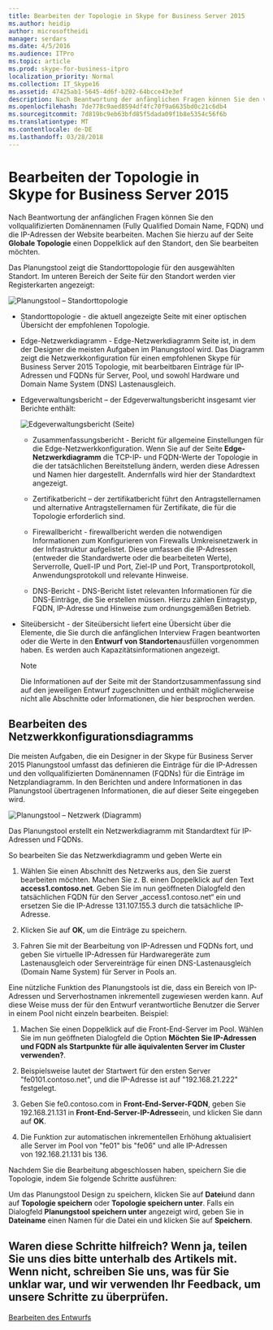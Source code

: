 ```yaml
---
title: Bearbeiten der Topologie in Skype for Business Server 2015
ms.author: heidip
author: microsoftheidi
manager: serdars
ms.date: 4/5/2016
ms.audience: ITPro
ms.topic: article
ms.prod: skype-for-business-itpro
localization_priority: Normal
ms.collection: IT_Skype16
ms.assetid: 47425ab1-5645-4d6f-b202-64bcce43e3ef
description: Nach Beantwortung der anfänglichen Fragen können Sie den vollqualifizierten Domänennamen (Fully Qualified Domain Name, FQDN) und die IP-Adressen der Website bearbeiten. Doppelklicken Sie auf der Website, die Sie bearbeiten möchten, klicken Sie dazu auf der Seite globale Topologie.
ms.openlocfilehash: 7de778c9aed8594df4fc70f9a6635bd0c21c6db4
ms.sourcegitcommit: 7d819bc9eb63bfd85f5dada09f1b8e5354c56f6b
ms.translationtype: MT
ms.contentlocale: de-DE
ms.lasthandoff: 03/28/2018
---
```

# <a name="edit-the-topology-in-skype-for-business-server-2015"></a>Bearbeiten der Topologie in Skype for Business Server 2015
 
Nach Beantwortung der anfänglichen Fragen können Sie den vollqualifizierten Domänennamen (Fully Qualified Domain Name, FQDN) und die IP-Adressen der Website bearbeiten. Machen Sie hierzu auf der Seite **Globale Topologie** einen Doppelklick auf den Standort, den Sie bearbeiten möchten.
  
Das Planungstool zeigt die Standorttopologie für den ausgewählten Standort. Im unteren Bereich der Seite für den Standort werden vier Registerkarten angezeigt:
  
![Planungstool – Standorttopologie](../../media/Planning_Tool_Site_Topology.png)
  
- Standorttopologie - die aktuell angezeigte Seite mit einer optischen Übersicht der empfohlenen Topologie.
    
- Edge-Netzwerkdiagramm - Edge-Netzwerkdiagramm Seite ist, in dem der Designer die meisten Aufgaben im Planungstool wird. Das Diagramm zeigt die Netzwerkkonfiguration für einen empfohlenen Skype für Business Server 2015 Topologie, mit bearbeitbaren Einträge für IP-Adressen und FQDNs für Server, Pool, und sowohl Hardware und Domain Name System (DNS) Lastenausgleich.
    
- Edgeverwaltungsbericht – der Edgeverwaltungsbericht insgesamt vier Berichte enthält:
    
     ![Edgeverwaltungsbericht (Seite)](../../media/Planning_Tool_Summary_Report.png)
  
  - Zusammenfassungsbericht - Bericht für allgemeine Einstellungen für die Edge-Netzwerkkonfiguration. Wenn Sie auf der Seite **Edge-Netzwerkdiagramm** die TCP-IP- und FQDN-Werte der Topologie in die der tatsächlichen Bereitstellung ändern, werden diese Adressen und Namen hier dargestellt. Andernfalls wird hier der Standardtext angezeigt.
    
  - Zertifikatbericht – der zertifikatbericht führt den Antragstellernamen und alternative Antragstellernamen für Zertifikate, die für die Topologie erforderlich sind.
    
  - Firewallbericht - firewallbericht werden die notwendigen Informationen zum Konfigurieren von Firewalls Umkreisnetzwerk in der Infrastruktur aufgelistet. Diese umfassen die IP-Adressen (entweder die Standardwerte oder die bearbeiteten Werte), Serverrolle, Quell-IP und Port, Ziel-IP und Port, Transportprotokoll, Anwendungsprotokoll und relevante Hinweise.
    
  - DNS-Bericht - DNS-Bericht listet relevanten Informationen für die DNS-Einträge, die Sie erstellen müssen. Hierzu zählen Eintragstyp, FQDN, IP-Adresse und Hinweise zum ordnungsgemäßen Betrieb.
    
- Siteübersicht - der Siteübersicht liefert eine Übersicht über die Elemente, die Sie durch die anfänglichen Interview Fragen beantworten oder die Werte in den **Entwurf von Standorten**ausfüllen vorgenommen haben. Es werden auch Kapazitätsinformationen angezeigt. 
    
    > [!NOTE]
    > Die Informationen auf der Seite mit der Standortzusammenfassung sind auf den jeweiligen Entwurf zugeschnitten und enthält möglicherweise nicht alle Abschnitte oder Informationen, die hier besprochen werden. 
  
## <a name="edit-the-network-configuration-diagram"></a>Bearbeiten des Netzwerkkonfigurationsdiagramms
<a name="Edit_Network_diagram"> </a>

Die meisten Aufgaben, die ein Designer in der Skype für Business Server 2015 Planungstool umfasst das definieren die Einträge für die IP-Adressen und den vollqualifizierten Domänennamen (FQDNs) für die Einträge im Netzplandiagramm. In den Berichten und andere Informationen in das Planungstool übertragenen Informationen, die auf dieser Seite eingegeben wird. 
  
![Planungstool – Netzwerk (Diagramm)](../../media/Planning_Tool_Network_Diagram.png)
  
Das Planungstool erstellt ein Netzwerkdiagramm mit Standardtext für IP-Adressen und FQDNs. 
  
So bearbeiten Sie das Netzwerkdiagramm und geben Werte ein
  
1. Wählen Sie einen Abschnitt des Netzwerks aus, den Sie zuerst bearbeiten möchten. Machen Sie z. B. einen Doppelklick auf den Text **access1.contoso.net**. Geben Sie im nun geöffneten Dialogfeld den tatsächlichen FQDN für den Server „access1.contoso.net“ ein und ersetzen Sie die IP-Adresse 131.107.155.3 durch die tatsächliche IP-Adresse.
    
2. Klicken Sie auf **OK**, um die Einträge zu speichern.
    
3. Fahren Sie mit der Bearbeitung von IP-Adressen und FQDNs fort, und geben Sie virtuelle IP-Adressen für Hardwaregeräte zum Lastenausgleich oder Servereinträge für einen DNS-Lastenausgleich (Domain Name System) für Server in Pools an.
    
Eine nützliche Funktion des Planungstools ist die, dass ein Bereich von IP-Adressen und Serverhostnamen inkrementell zugewiesen werden kann. Auf diese Weise muss der für den Entwurf verantwortliche Benutzer die Server in einem Pool nicht einzeln bearbeiten. Beispiel:
  
1. Machen Sie einen Doppelklick auf die Front-End-Server im Pool. Wählen Sie im nun geöffneten Dialogfeld die Option **Möchten Sie IP-Adressen und FQDN als Startpunkte für alle äquivalenten Server im Cluster verwenden?**. 
    
2. Beispielsweise lautet der Startwert für den ersten Server "fe0101.contoso.net", und die IP-Adresse ist auf "192.168.21.222" festgelegt.
    
3. Geben Sie fe0.contoso.com in **Front-End-Server-FQDN**, geben Sie 192.168.21.131 in **Front-End-Server-IP-Adresse**ein, und klicken Sie dann auf **OK**.
    
4. Die Funktion zur automatischen inkrementellen Erhöhung aktualisiert alle Server im Pool von "fe01" bis "fe06" und alle IP-Adressen von 192.168.21.131 bis 136.
    
Nachdem Sie die Bearbeitung abgeschlossen haben, speichern Sie die Topologie, indem Sie folgende Schritte ausführen: 
  
Um das Planungstool Design zu speichern, klicken Sie auf **Datei**und dann auf **Topologie speichern** oder **Topologie speichern unter**. Falls ein Dialogfeld **Planungstool speichern unter** angezeigt wird, geben Sie in **Dateiname** einen Namen für die Datei ein und klicken Sie auf **Speichern**. 
  
## <a name="see-also"></a>Waren diese Schritte hilfreich? Wenn ja, teilen Sie uns dies bitte unterhalb des Artikels mit. Wenn nicht, schreiben Sie uns, was für Sie unklar war, und wir verwenden Ihr Feedback, um unsere Schritte zu überprüfen.
<a name="Edit_Network_diagram"> </a>

#### 

[Bearbeiten des Entwurfs](http://technet.microsoft.com/library/08f639ba-0e5f-4ae7-9191-c3d96c25b169.aspx)

